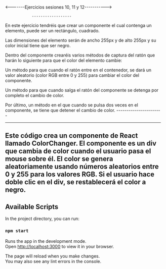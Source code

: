 <-------Ejercicios sesiones 10, 11 y 12----------->

                ------------------
En este ejercicio tendréis que crear un componente el cual contenga un elemento, puede ser un rectángulo, cuadrado.

Las dimensiones del elemento serán de ancho 255px y de alto 255px y su color inicial tiene que ser negro.

Dentro del componente crearéis varios métodos de captura del ratón que harán lo siguiente para que el color del elemento cambie:

Un método para que cuando el ratón entre en el contenedor, se dará un valor aleatorio (color RGB entre 0 y 255) para cambiar el color del componente.

Un método para que cuando salga el ratón del componente se detenga por completo el cambio de color.

Por último, un método en el que cuando se pulsa dos veces en el componente, se tiene que detener el cambio de color.
                -----------------------


----------------------------------------------------
Este código crea un componente de React llamado ColorChanger. El componente es un div que cambia de color cuando el usuario pasa el mouse sobre él. El color se genera aleatoriamente usando números aleatorios entre 0 y 255 para los valores RGB. Si el usuario hace doble clic en el div, se restablecerá el color a negro.
-------------------------------------------------------
## Available Scripts

In the project directory, you can run:

### `npm start`

Runs the app in the development mode.\
Open [http://localhost:3000](http://localhost:3000) to view it in your browser.

The page will reload when you make changes.\
You may also see any lint errors in the console.

